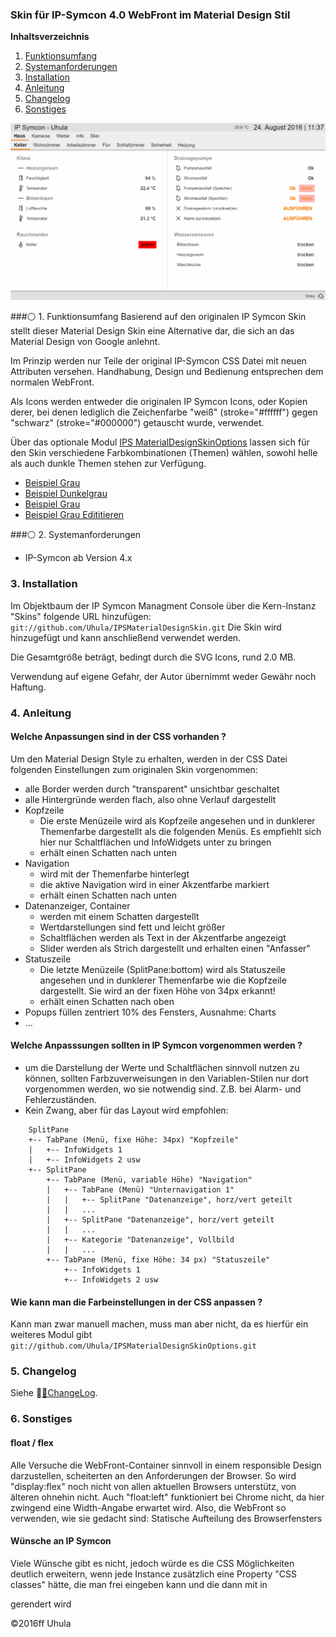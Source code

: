 ### Skin für IP-Symcon 4.0 WebFront im Material Design Stil

**Inhaltsverzeichnis**

1. [Funktionsumfang](#1-funktionsumfang) 
2. [Systemanforderungen](#2-systemanforderungen)
3. [Installation](#3-installation)
4. [Anleitung](#4-anleitung)
5. [Changelog](#5-changelog) 
6. [Sonstiges](#6-sonstiges) 

![Beispiel Grau](docs/grau.png?raw=true)


###:white_circle: 1. Funktionsumfang
Basierend auf den originalen IP Symcon Skin stellt dieser Material Design Skin eine
Alternative dar, die sich an das Material Design von Google anlehnt. 

Im Prinzip werden nur Teile der original IP-Symcon CSS Datei mit neuen Attributen
versehen. Handhabung, Design und Bedienung entsprechen dem normalen WebFront.

Als Icons werden entweder die originalen IP Symcon Icons, oder Kopien derer, bei denen lediglich die 
Zeichenfarbe "weiß" (stroke="#ffffff") gegen "schwarz" (stroke="#000000") getauscht wurde, verwendet. 

Über das optionale Modul [IPS MaterialDesignSkinOptions](https://github.com/Uhula/IPSMaterialDesignSkinOptions) lassen sich für den 
Skin verschiedene Farbkombinationen (Themen) wählen, sowohl helle als auch dunkle Themen stehen zur Verfügung.

* [Beispiel Grau](docs/grau.png?raw=true "Beispiel grau")
* [Beispiel Dunkelgrau](docs/dgrau.png?raw=true "Beispiel dunkelgrau")
* [Beispiel Grau](docs/grau.png?raw=true "Beispiel grau")
* [Beispiel Grau Edititieren](docs/grau_edit.png?raw=true "Beispiel Editieren")


###:white_circle: 2. Systemanforderungen
* IP-Symcon ab Version 4.x


### 3. Installation
Im Objektbaum der IP Symcon Managment Console über die Kern-Instanz "Skins" folgende URL hinzufügen:
`git://github.com/Uhula/IPSMaterialDesignSkin.git`
Die Skin wird hinzugefügt und kann anschließend verwendet werden.

Die Gesamtgröße beträgt, bedingt durch die SVG Icons, rund 2.0 MB.

Verwendung auf eigene Gefahr, der Autor übernimmt weder Gewähr noch Haftung.

### 4. Anleitung
#### Welche Anpassungen sind in der CSS vorhanden ?
Um den Material Design Style zu erhalten, werden in der CSS Datei folgenden Einstellungen
zum originalen Skin vorgenommen: 
* alle Border werden durch "transparent" unsichtbar geschaltet
* alle Hintergründe werden flach, also ohne Verlauf dargestellt
* Kopfzeile
  * Die erste Menüzeile wird als Kopfzeile angesehen und in dunklerer
    Themenfarbe dargestellt als die folgenden Menüs. Es empfiehlt sich hier nur
    Schaltflächen und InfoWidgets unter zu bringen    
  * erhält einen Schatten nach unten  
* Navigation
  * wird mit der Themenfarbe hinterlegt
  * die aktive Navigation wird in einer Akzentfarbe markiert
  * erhält einen Schatten nach unten  
* Datenanzeiger, Container
  * werden mit einem Schatten dargestellt
  * Wertdarstellungen sind fett und leicht größer
  * Schaltflächen werden als Text in der Akzentfarbe angezeigt
  * Slider werden als Strich dargestellt und erhalten einen "Anfasser"
* Statuszeile
  * Die letzte Menüzeile (SplitPane:bottom) wird als Statuszeile angesehen und in dunklerer
    Themenfarbe wie die Kopfzeile dargestellt. Sie wird an der fixen Höhe von 34px erkannt!   
  * erhält einen Schatten nach oben
* Popups füllen zentriert 10% des Fensters, Ausnahme: Charts
* ...

#### Welche Anpasssungen sollten in IP Symcon vorgenommen werden ?
* um die Darstellung der Werte und Schaltflächen sinnvoll nutzen zu können,
sollten Farbzuverweisungen in den Variablen-Stilen nur dort vorgenommen
werden, wo sie notwendig sind. Z.B. bei Alarm- und Fehlerzuständen.
* Kein Zwang, aber für das Layout wird empfohlen:

```
    SplitPane 
    +-- TabPane (Menü, fixe Höhe: 34px) "Kopfzeile"
    |   +-- InfoWidgets 1  
    |   +-- InfoWidgets 2 usw  
    +-- SplitPane
        +-- TabPane (Menü, variable Höhe) "Navigation"
        |   +-- TabPane (Menü) "Unternavigation 1"
        |   |   +-- SplitPane "Datenanzeige", horz/vert geteilt
        |   |   ...
        |   +-- SplitPane "Datenanzeige", horz/vert geteilt
        |   |   ...
        |   +-- Kategorie "Datenanzeige", Vollbild
        |   |   ...
        +-- TabPane (Menü, fixe Höhe: 34 px) "Statuszeile"
            +-- InfoWidgets 1  
            +-- InfoWidgets 2 usw  
```

#### Wie kann man die Farbeinstellungen in der CSS anpassen ?
Kann man zwar manuell machen, muss man aber nicht, da es hierfür ein weiteres Modul
gibt `git://github.com/Uhula/IPSMaterialDesignSkinOptions.git`


### 5. Changelog
Siehe :link:[:link:ChangeLog](./CHANGELOG.md).


### 6. Sonstiges
#### float / flex
Alle Versuche die WebFront-Container sinnvoll in einem responsible Design darzustellen,
scheiterten an den Anforderungen der Browser. So wird "display:flex" noch nicht von allen
aktuellen Browsers unterstütz, von älteren ohnehin nicht.
Auch "float:left" funktioniert bei Chrome nicht, da hier zwingend eine Width-Angabe erwartet
wird.
Also, die WebFront so verwenden, wie sie gedacht sind: Statische Aufteilung des Browserfensters

#### Wünsche an IP Symcon
Viele Wünsche gibt es nicht, jedoch würde es die CSS Möglichkeiten deutlich erweitern,
wenn jede Instance zusätzlich eine Property "CSS classes" hätte, die man frei eingeben kann und die
dann mit in <div class="... myclasses ..."> gerendert wird  


:copyright:2016ff Uhula
